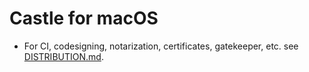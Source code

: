 # Castle for macOS

- For CI, codesigning, notarization, certificates, gatekeeper, etc. see [DISTRIBUTION.md](DISTRIBUTION.md).